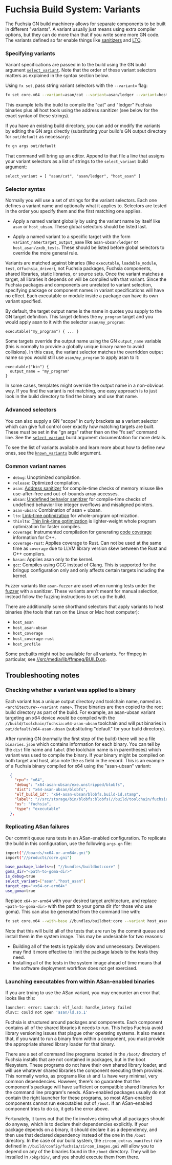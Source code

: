 # Fuchsia Build System: Variants

The Fuchsia GN build machinery allows for separate components to be built
in different "variants".  A variant usually just means using extra compiler
options, but they can do more than that if you write some more GN code.
The variants defined so far enable things like
[sanitizers](https://github.com/google/sanitizers/wiki) and
[LTO](https://llvm.org/docs/LinkTimeOptimization.html).

### Specifying variants

Variant specifications are passed in to the build using the GN build argument
[`select_variant`](gen/build_arguments.md#select_variant). Note that the order of these
variant selectors matters as explained in the syntax section below.

Using `fx set`, pass string variant selectors with the `--variant=` flag:

```sh
fx set core.x64 --variant=asan/cat --variant=asan/ledger --variant=host_asan
```

This example tells the build to compile the "cat" and "ledger" Fuchsia binaries plus all host tools
using the address sanitizer (see below for the exact syntax of these strings).

If you have an existing build directory, you can add or modify the variants by editing the GN args
directly (substituting your build's GN output directory for `out/default` as necessary):

```sh
fx gn args out/default
```

That command will bring up an editor. Append to that file a line that assigns your variant selectors
as a list of strings to the `select_variant` build argument:

```
select_variant = [ "asan/cat", "asan/ledger", "host_asan" ]
```

### Selector syntax

Normally you will use a set of strings for the variant selectors. Each one defines a variant name
and optionally what it applies to. Selectors are tested in the order you specify them and the first
matching one applies.

  * Apply a named variant globally by using the variant name by itself like `asan` or
   `host_ubsan`. These global selectors should be listed last.

  * Apply a named variant to a specific target with the form `variant_name/target_output_name`
    like `asan-ubsan/ledger` or `host_asan/zxdb_tests`. These should be listed before global
    selectors to override the more general rule.

Variants are matched against binaries (like `executable`, `loadable_module`, `test`,
or`fuchsia_driver`), not Fuchsia packages, Fuchsia components, shared libraries, static libraries, or
source sets. Once the variant matches a target, all libraries it depends on will be compiled with
that variant. Since the Fuchsia packages and components are unrelated to variant selection,
specifying package or component names in variant specifications will have no effect. Each executable
or module inside a package can have its own variant specified.

By default, the target output name is the name in quotes you supply to the GN target definition.
This target defines the `my_program` target and you would apply asan to it with the selector
`asan/my_program`:

```
executable("my_program") { ... }
```

Some targets override the output name using the GN `output_name` variable (this is normally to
provide a globally unique binary name to avoid collisions). In this case, the variant selector
matches the overridden output name so you would still use `asan/my_program` to apply asan to it:

```
executable("bin") {
  output_name = "my_program"
}
```

In some cases, templates might override the output name in a non-obvious way. If you find the
variant is not matching, one easy approach is to just look in the build directory to find the
binary and use that name.

### Advanced selectors

You can also supply a GN "scope" in curly brackets as a variant selector which can give full
control over exactly how matching targets are built. These must be set in the "gn args" rather
than on the "fx set" command line. See the
[`select_variant`](gen/build_arguments.md#select_variant) build argument documentation for
more details.

To see the list of variants available and learn more about how to define
new ones, see the
[`known_variants`](gen/build_arguments.md#known_variants)
build argument.

### Common variant names

  * `debug`: Unoptimized compilation.
  * `release`: Optimized compilation.
  * `asan`: [Address sanitizer](https://clang.llvm.org/docs/AddressSanitizer.html) for compile-time
    checks of memory misuse like use-after-free and out-of-bounds array accesses.
  * `ubsan`: [Undefined behavior sanitizer](https://clang.llvm.org/docs/UndefinedBehaviorSanitizer.html) for compile-time checks
    of undefined behavior like integer overflows and misaligned pointers.
  * `asan-ubsan`: Combination of asan + ubsan.
  * `lto`: [Link-time optimization](https://llvm.org/docs/LinkTimeOptimization.html) for
    whole-program optimization.
  * `thinlto`: [Thin link-time optimization](https://clang.llvm.org/docs/ThinLTO.html) is
    lighter-weight whole program optimization for faster compiles.
  * `coverage`: Instrumented compilation for generating
    [code coverage](https://clang.llvm.org/docs/SourceBasedCodeCoverage.html) information for C++.
  * `coverage-rust`: Applies coverage to Rust. Can not be used at the same time as `coverage` due
    to LLVM library version skew between the Rust and C++ compilers.
  * `kasan`: Applies asan only to the kernel.
  * `gcc`: Compiles using GCC instead of Clang. This is supported for the bringup configuration
    only and only affects certain targets including the kernel.

Fuzzer variants like `asan-fuzzer` are used when running tests under the
[fuzzer](development/testing/fuzzing/overview.md) with a sanitizer. These variants aren't
meant for manual selection, instead follow the fuzzing instructions to set up the build.

There are additionally some shorthand selectors that apply variants to host binaries (the tools
that run on the Linux or Mac host computer):
  * `host_asan`
  * `host_asan-ubsan`
  * `host_coverage`
  * `host_coverage-rust`
  * `host_profile`

Some prebuilts might not be available for all variants. For ffmpeg in particular, see
[//src/media/lib/ffmpeg/BUILD.gn](/src/media/lib/ffmpeg/BUILD.gn).

## Troubleshooting notes

### Checking whether a variant was applied to a binary

Each variant has a unique output directory and toolchain name, named as
`<architecture>-<variant name>`. These binaries are then copied to the root build directory as part of
the build. For example, an asan-ubsan variant targeting an x64 device would be compiled with the
`//build/toolchain/fuchsia:x64-asan-ubsan` toolchain and will put binaries in
`out/default/x64-asan-ubsan` (substituting "default" for your build directory).

After running GN (normally the first step of the build) there will be a file `binaries.json`
which contains information for each binary. You can tell by the `dist` file name and `label` (the
toolchain name is in parentheses) which variant was used to compile the binary. If your binary
might be compiled on both target and host, also note the `os` field in the record. This is an
example of a Fuchsia binary compiled for x64 using the "asan-ubsan" variant:

```json
  {
    "cpu": "x64",
    "debug": "x64-asan-ubsan/exe.unstripped/blobfs",
    "dist": "x64-asan-ubsan/blobfs",
    "elf_build_id": "x64-asan-ubsan/blobfs.build-id.stamp",
    "label": "//src/storage/bin/blobfs:blobfs(//build/toolchain/fuchsia:x64-asan-ubsan)",
    "os": "fuchsia",
    "type": "executable"
  },
```

### Replicating ASan failures

Our commit queue runs tests in an ASan-enabled configuration. To replicate the
build in this configuration, use the following `args.gn` file:

```sh
import("//boards/<x64-or-arm64>.gni")
import("//products/core.gni")

base_package_labels+=[ "//bundles/buildbot:core" ]
goma_dir="<path-to-goma-dir>"
is_debug=true
select_variant=["asan","host_asan"]
target_cpu="<x64-or-arm64>"
use_goma=true
```

Replace `x64-or-arm64` with your desired target architecture, and replace
`<path-to-goma-dir>` with the path to your goma dir (for those who use goma). This
can also be generated from the command line with:

```sh
fx set core.x64 --with-base //bundles/buildbot:core --variant host_asan --variant asan --goma
```

Note that this will build all of the tests that are run by the commit queue and
install them in the system image. This may be undesirable for two reasons:

 * Building all of the tests is typically slow and unnecessary. Developers may
   find it more effective to limit the package labels to the tests they need.
 * Installing all of the tests in the system image ahead of time means that the
   software deployment workflow does not get exercised.

### Launching executables from within ASan-enabled binaries

If you are trying to use the ASan variant, you may encounter an error that looks
like this:

```sh
launcher: error: Launch: elf_load: handle_interp failed
dlsvc: could not open 'asan/ld.so.1'
```

Fuchsia is structured around packages and components. Each component contains
all of the shared libraries it needs to run. This helps Fuchsia avoid library
versioning issues that plague other operating systems. It also means that, if
you want to run a binary from within a component, you must provide the
appropriate shared library loader for that binary.

There are a set of command line programs located in the `/boot/` directory of
Fuchsia installs that are not contained in packages, but in the boot filesystem.
These programs do not have their own shared library loader, and will use
whatever shared libraries the component executing them provides. This normally
works, as programs like `sh` and `ls` have very minimal, very common
dependencies. However, there's no guarantee that the component's package will
have sufficient or compatible shared libraries for the command line program's
needs. ASan-enabled packages usually do not contain the right launcher for these
programs, so most ASan-enabled components cannot run executables out of
`/boot`. If an ASan-enabled component tries to do so, it gets the error above.

Fortunately, it turns out that the fix involves doing what all packages should
do anyway, which is to declare their dependencies explicitly. If your package
depends on a binary, it should declare it as a dependency, and then use that
declared dependency instead of the one in the `/boot` directory. In the case of
our build system, the `zircon_extras_manifest` rule defined in
`//build/config/fuchsia/zircon_images.gni` will allow you to depend on any of
the binaries found in the `/boot` directory. They will be installed in
`/pkg/bin/`, and you should execute them from there.
